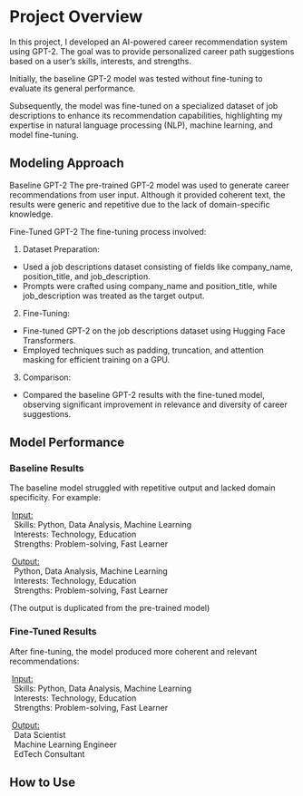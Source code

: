 # __Project Overview__

In this project, I developed an AI-powered career recommendation system using GPT-2. The goal was to provide personalized career path suggestions based on a user’s skills, interests, and strengths. 

Initially, the baseline GPT-2 model was tested without fine-tuning to evaluate its general performance. 

Subsequently, the model was fine-tuned on a specialized dataset of job descriptions to enhance its recommendation capabilities, highlighting my expertise in natural language processing (NLP), machine learning, and model fine-tuning.

## __Modeling Approach__

Baseline GPT-2
The pre-trained GPT-2 model was used to generate career recommendations from user input. Although it provided coherent text, the results were generic and repetitive due to the lack of domain-specific knowledge.

Fine-Tuned GPT-2
The fine-tuning process involved:

  1. Dataset Preparation:
   - Used a job descriptions dataset consisting of fields like company_name, position_title, and job_description.
   - Prompts were crafted using company_name and position_title, while job_description was treated as the target output.
    
  2. Fine-Tuning:
   - Fine-tuned GPT-2 on the job descriptions dataset using Hugging Face Transformers.
   - Employed techniques such as padding, truncation, and attention masking for efficient training on a GPU.
    
3. Comparison:
  - Compared the baseline GPT-2 results with the fine-tuned model, observing significant improvement in relevance and diversity of career suggestions.


## __Model Performance__

### __Baseline Results__
The baseline model struggled with repetitive output and lacked domain specificity. For example:

&nbsp;<ins>Input:</ins>\
&nbsp;&nbsp;Skills: Python, Data Analysis, Machine Learning\
&nbsp;&nbsp;Interests: Technology, Education\
&nbsp;&nbsp;Strengths: Problem-solving, Fast Learner


&nbsp;<ins>Output:</ins>\
&nbsp;&nbsp;Python, Data Analysis, Machine Learning\
&nbsp;&nbsp;Interests: Technology, Education\
&nbsp;&nbsp;Strengths: Problem-solving, Fast Learner

(The output is duplicated from the pre-trained model)


### __Fine-Tuned Results__
After fine-tuning, the model produced more coherent and relevant recommendations:

&nbsp;<ins>Input:</ins>\
&nbsp;&nbsp;Skills: Python, Data Analysis, Machine Learning\
&nbsp;&nbsp;Interests: Technology, Education\
&nbsp;&nbsp;Strengths: Problem-solving, Fast Learner

&nbsp;<ins>Output:</ins>\
&nbsp;&nbsp;Data Scientist\
&nbsp;&nbsp;Machine Learning Engineer\
&nbsp;&nbsp;EdTech Consultant


## __How to Use__
